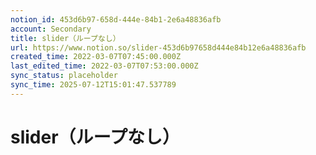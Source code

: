 ```yaml
---
notion_id: 453d6b97-658d-444e-84b1-2e6a48836afb
account: Secondary
title: slider（ループなし）
url: https://www.notion.so/slider-453d6b97658d444e84b12e6a48836afb
created_time: 2022-03-07T07:45:00.000Z
last_edited_time: 2022-03-07T07:53:00.000Z
sync_status: placeholder
sync_time: 2025-07-12T15:01:47.537789
---
```

# slider（ループなし）
